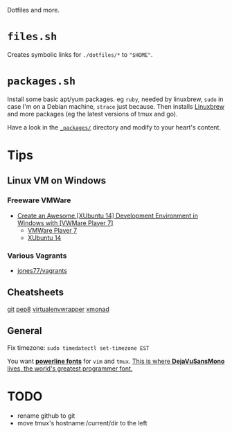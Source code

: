 Dotfiles and more.

# `files.sh`

Creates symbolic links for `./dotfiles/*` to `"$HOME"`.

# `packages.sh`

Install some basic apt/yum packages.  eg `ruby`, needed by
linuxbrew, `sudo` in case I'm on a Debian machine, `strace` just because.  Then
installs [Linuxbrew](http://linuxbrew.sh/) and more packages (eg the latest
versions of tmux and go).

Have a look in the [`_packages/`](_packages/) directory and modify to your
heart's content.

# Tips

## Linux VM on Windows

### Freeware VMWare

* [Create an Awesome \[XUbuntu 14\] Development Environment in Windows with
  \[VWMare Player 7\]](https://nickjanetakis.com/blog/create-an-awesome-linux-development-environment-in-windows-with-vmware)
  * [VMWare Player 7](https://my.vmware.com/web/vmware/free#desktop_end_user_computing/vmware_player/7_0)
  * [XUbuntu 14](http://mirror.us.leaseweb.net/ubuntu-cdimage/xubuntu/releases/14.04/release/xubuntu-14.04.2-desktop-amd64.iso)

### Various Vagrants

* [jones77/vagrants](github.com/jones77/vagrants)

## Cheatsheets

[git](https://www.git-tower.com/blog/content/posts/54-git-cheat-sheet/git-cheat-sheet-large01.png)
[pep8](http://i.imgur.com/ckjEZOi.png)
[virtualenvwrapper](https://virtualenvwrapper.readthedocs.io/en/latest/)
[xmonad](https://wiki.haskell.org/wikiupload/b/b8/Xmbindings.png)

## General

Fix timezone: `sudo timedatectl set-timezone EST`

You want [**powerline fonts**](https://github.com/powerline/fonts) for `vim` and
`tmux`.  [This is where **DejaVuSansMono** lives, the world's greatest
programmer font.](https://github.com/powerline/fonts/tree/master/DejaVuSansMono)

# TODO

- rename github to git
- move tmux's hostname:/current/dir to the left
